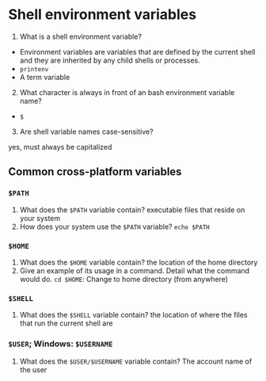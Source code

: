 # Shell environment variables

1. What is a shell environment variable?

- Environment variables are variables that are defined by the current shell and they are inherited by any child shells or processes.
- `printenv`
- A term variable

2. What character is always in front of an bash environment variable name?

- `$`

3. Are shell variable names case-sensitive?

yes, must always be capitalized

## Common cross-platform variables

### `$PATH`

1. What does the `$PATH` variable contain? executable files that reside on your system
2. How does your system use the `$PATH` variable? `echo $PATH`

### `$HOME`

1. What does the `$HOME` variable contain? the location of the home directory
2. Give an example of its usage in a command. Detail what the command would do.
   `cd $HOME`: Change to home directory (from anywhere)

### `$SHELL`

1. What does the `$SHELL` variable contain? the location of where the files that run the current shell are

### `$USER`; Windows: `$USERNAME`

1. What does the `$USER/$USERNAME` variable contain? The account name of the user
